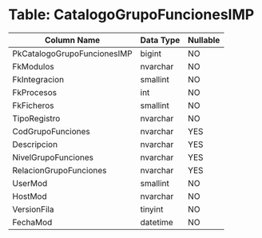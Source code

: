 # Table: CatalogoGrupoFuncionesIMP

| Column Name | Data Type | Nullable |
|-------------|-----------|----------|
| PkCatalogoGrupoFuncionesIMP | bigint | NO |
| FkModulos | nvarchar | NO |
| FkIntegracion | smallint | NO |
| FkProcesos | int | NO |
| FkFicheros | smallint | NO |
| TipoRegistro | nvarchar | NO |
| CodGrupoFunciones | nvarchar | YES |
| Descripcion | nvarchar | YES |
| NivelGrupoFunciones | nvarchar | YES |
| RelacionGrupoFunciones | nvarchar | YES |
| UserMod | smallint | NO |
| HostMod | nvarchar | NO |
| VersionFila | tinyint | NO |
| FechaMod | datetime | NO |
